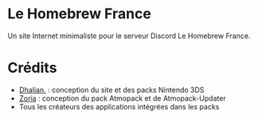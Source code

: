 # Le Homebrew France
Un site Internet minimaliste pour le serveur Discord Le Homebrew France.

# Crédits 
- [Dhalian.](https://github.com/Dhalian) : conception du site et des packs Nintendo 3DS
- [Zoria](https://github.com/THZoria) : conception du pack Atmopack et de Atmopack-Updater
- Tous les créateurs des applications intégrées dans les packs
